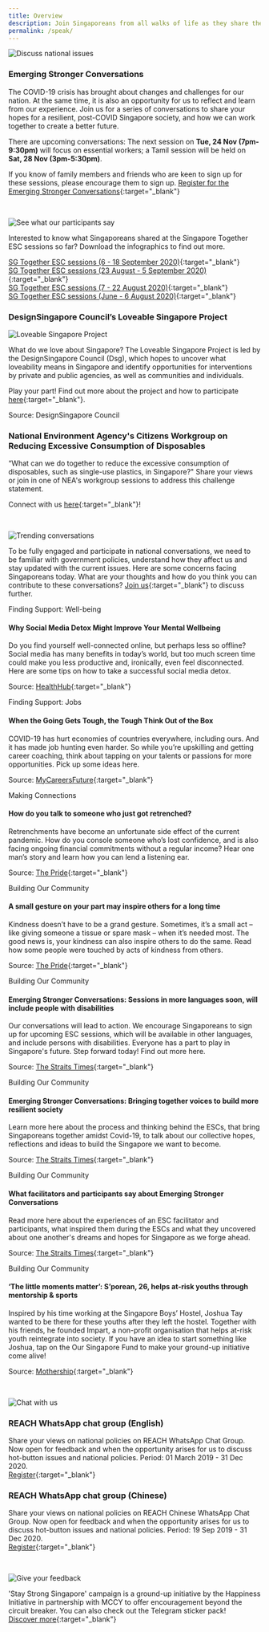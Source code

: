 ```yaml
---
title: Overview
description: Join Singaporeans from all walks of life as they share their views on national issues. Register now to participate.
permalink: /speak/
---
```


![Discuss national issues](/images/speak-header-1.jpg)

### Emerging Stronger Conversations

The COVID-19 crisis has brought about changes and challenges for our nation. At the same time, it is also an opportunity for us to reflect and learn from our experience. Join us for a series of conversations to share your hopes for a resilient, post-COVID Singapore society, and how we can work together to create a better future. 

There are upcoming conversations: The next session on **Tue, 24 Nov (7pm-9:30pm)** will focus on essential workers; a Tamil session will be held on **Sat, 28 Nov (3pm-5:30pm)**.

If you know of family members and friends who are keen to sign up for these sessions, please encourage them to sign up. 
[Register for the Emerging Stronger Conversations](https://go.gov.sg/esconversations){:target="_blank"}

&nbsp;

![See what our participants say](/images/speak-header-6.jpg)

Interested to know what Singaporeans shared at the Singapore Together ESC sessions so far? Download the infographics to find out more.

[SG Together ESC sessions (6 - 18 September 2020)](/files/Singapore_Together_Infographics_Series_4.pdf){:target="_blank"}  
[SG Together ESC sessions (23 August - 5 September 2020)](/files/Singapore_Together_Infographics_Series_3.pdf){:target="_blank"}  
[SG Together ESC sessions (7 - 22 August 2020)](/files/Singapore_Together_Infographics_Series_2.pdf){:target="_blank"}  
[SG Together ESC sessions (June - 6 August 2020)](/files/Singapore_Together_Infographics_Series_1.pdf){:target="_blank"}  


### DesignSingapore Council’s Loveable Singapore Project

![Loveable Singapore Project](/images/Dsg-Loveability.gif)

What do we love about Singapore? The Loveable Singapore Project is led by the DesignSingapore Council (Dsg), which hopes to uncover what loveability means in Singapore and identify opportunities for interventions by private and public agencies, as well as communities and individuals. 

Play your part! Find out more about the project and how to participate [here](https://www.designsingapore.org/initiatives/loveable-singapore-project.html){:target="_blank"}.  

Source: DesignSingapore Council


### National Environment Agency's Citizens Workgroup on Reducing Excessive Consumption of Disposables

“What can we do together to reduce the excessive consumption of disposables, such as single-use plastics, in Singapore?" Share your views or join in one of NEA's workgroup sessions to address this challenge statement.

Connect with us [here](https://www.cgs.gov.sg/citizensworkgroup/share-your-views){:target="_blank"}!

&nbsp;

![Trending conversations](/images/speak-header-2.jpg)

To be fully engaged and participate in national conversations, we need to be familiar with government policies, understand how they affect us and stay updated with the current issues. Here are some concerns facing Singaporeans today. What are your thoughts and how do you think you can contribute to these conversations? [Join us](https://www.reach.gov.sg/){:target="_blank"} to discuss further.

<div class="heading-pillar">Finding Support: Well-being</div>

#### Why Social Media Detox Might Improve Your Mental Wellbeing   

Do you find yourself well-connected online, but perhaps less so offline? Social media has many benefits in today’s world, but too much screen time could make you less productive and, ironically, even feel disconnected. Here are some tips on how to take a successful social media detox.  

Source: [HealthHub](https://www.healthhub.sg/live-healthy/1345/disconnect-to-reconnect-why-a-social-media-detox-might-be-good-for-you){:target="_blank"}

<div class="heading-pillar">Finding Support: Jobs </div>

#### When the Going Gets Tough, the Tough Think Out of the Box 

COVID-19 has hurt economies of countries everywhere, including ours. And it has made job hunting even harder. So while you’re upskilling and getting career coaching, think about tapping on your talents or passions for more opportunities. Pick up some ideas here. 

Source: [MyCareersFuture](https://content.mycareersfuture.gov.sg/when-going-gets-tough-tough-think-out-box/){:target="_blank"}

<div class="heading-pillar">Making Connections </div>

#### How do you talk to someone who just got retrenched?   

Retrenchments have become an unfortunate side effect of the current pandemic. How do you console someone who’s lost confidence, and is also facing ongoing financial commitments without a regular income? Hear one man’s story and learn how you can lend a listening ear. 

Source: [The Pride](https://pride.kindness.sg/talking-to-someone-who-got-retrenched/){:target="_blank"}

<div class="heading-pillar">Building Our Community</div>  

#### A small gesture on your part may inspire others for a long time

Kindness doesn’t have to be a grand gesture. Sometimes, it’s a small act – like giving someone a tissue or spare mask – when it’s needed most. The good news is, your kindness can also inspire others to do the same. Read how some people were touched by acts of kindness from others.

Source: [The Pride](https://pride.kindness.sg/small-gesture-inspire-others-long-time/){:target="_blank"}

<div class="heading-pillar">Building Our Community</div>  

#### Emerging Stronger Conversations: Sessions in more languages soon, will include people with disabilities

Our conversations will lead to action. We encourage Singaporeans to sign up for upcoming ESC sessions, which will be available in other languages, and include persons with disabilities. Everyone has a part to play in Singapore's future. Step forward today! Find out more here.

Source: [The Straits Times](https://www.straitstimes.com/politics/sessions-in-more-languages-soon-will-include-people-with-disabilities){:target="_blank"}

<div class="heading-pillar">Building Our Community</div>  

#### Emerging Stronger Conversations: Bringing together voices to build more resilient society

Learn more here about the process and thinking behind the ESCs, that bring Singaporeans together amidst Covid-19, to talk about our collective hopes, reflections and ideas to build the Singapore we want to become.

Source: [The Straits Times](https://www.straitstimes.com/politics/bringing-together-voices-to-build-more-resilient-society){:target="_blank"}

<div class="heading-pillar">Building Our Community</div>  

#### What facilitators and participants say about Emerging Stronger Conversations

Read more here about the experiences of an ESC facilitator and participants, what inspired them during the ESCs and what they uncovered about one another's dreams and hopes for Singapore as we forge ahead.

Source: [The Straits Times](https://www.straitstimes.com/politics/what-facilitators-and-participants-say-about-esc){:target="_blank"}

<div class="heading-pillar">Building Our Community</div>  

#### ‘The little moments matter’: S’porean, 26, helps at-risk youths through mentorship & sports  
Inspired by his time working at the Singapore Boys’ Hostel, Joshua Tay wanted to be there for these youths after they left the hostel. Together with his friends, he founded Impart, a non-profit organisation that helps at-risk youth reintegrate into society. If you have an idea to start something like Joshua, tap on the Our Singapore Fund to make your ground-up initiative come alive!

Source: [Mothership](https://mothership.sg/2020/07/joshua-tay-impart-singapore-together/){:target="_blank"}

&nbsp;

![Chat with us](/images/speak-header-4.jpg)

### REACH WhatsApp chat group (English)

Share your views on national policies on REACH WhatsApp Chat Group. Now open for feedback and when the opportunity arises for us to discuss hot-button issues and national policies. Period: 01 March 2019 - 31 Dec 2020.  
[Register](https://gems.gevme.com/66596366/registration/order/form){:target="_blank"}

### REACH WhatsApp chat group (Chinese)

Share your views on national policies on REACH Chinese WhatsApp Chat Group. Now open for feedback and when the opportunity arises for us to discuss hot-button issues and national policies. Period: 19 Sep 2019 - 31 Dec 2020.  
[Register](https://gems.gevme.com/79200895/registration/order/form){:target="_blank"}  

&nbsp;

![Give your feedback](/images/speak-header-5.jpg)

'Stay Strong Singapore' campaign is a ground-up initiative by the Happiness Initiative in partnership with MCCY to offer encouragement beyond the circuit breaker. You can also check out the Telegram sticker pack!  
[Discover more](https://happinessinitiative.sg/stay-strong-sg){:target="_blank"}

